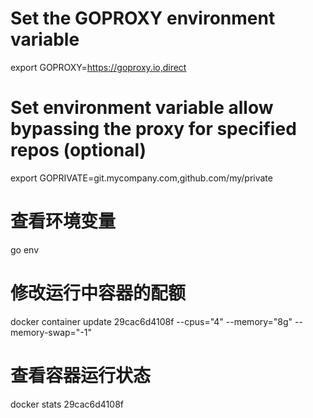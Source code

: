 # Set the GOPROXY environment variable
export GOPROXY=https://goproxy.io,direct
# Set environment variable allow bypassing the proxy for specified repos (optional)
export GOPRIVATE=git.mycompany.com,github.com/my/private

# 查看环境变量
go env

# 修改运行中容器的配额
docker container update 29cac6d4108f --cpus="4" --memory="8g" --memory-swap="-1"

# 查看容器运行状态
docker stats 29cac6d4108f